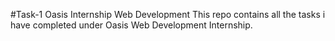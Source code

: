 #Task-1 Oasis Internship Web Development
This repo contains all the tasks i have completed under Oasis Web Development Internship.
